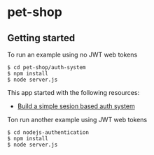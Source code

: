 # pet-shop

## Getting started 

To run an example using no JWT web tokens
```
$ cd pet-shop/auth-system
$ npm install
$ node server.js
```


This app started with the following resources:

* [Build a simple sesion based auth system](https://www.codementor.io/@mayowa.a/how-to-build-a-simple-session-based-authentication-system-with-nodejs-from-scratch-6vn67mcy3)

Ton run another example using JWT web tokens

```
$ cd nodejs-authentication
$ npm install
$ node server.js
```
